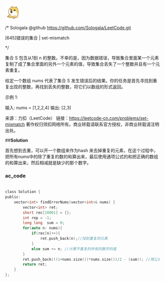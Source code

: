 ![](https://github.com/Sologala/SomeThings/blob/master/face.jpg?raw=true)

/*
    Sologala   @github    https://github.com/Sologala/LeetCode.git

   [645]错误的集合
     |     set-mismatch

*/

集合 S 包含从1到 n 的整数。不幸的是，因为数据错误，导致集合里面某一个元素复制了成了集合里面的另外一个元素的值，导致集合丢失了一个整数并且有一个元素重复。

给定一个数组 nums 代表了集合 S 发生错误后的结果。你的任务是首先寻找到重复出现的整数，再找到丢失的整数，将它们以数组的形式返回。

示例 1:

输入: nums = [1,2,2,4]
输出: [2,3]

来源：力扣（LeetCode）
链接：https://leetcode-cn.com/problems/set-mismatch
著作权归领扣网络所有。商业转载请联系官方授权，非商业转载请注明出处。

##**Solution** 

首先想到去重，可以开一个数组来作为hash 来去掉重复的元素，在这个过程中，把所有nums中的除了重复的数的和算出来，最后使用通项公式的和把正确的数组的和算出来，然后相减就是缺少的那个数字。

### **ac_code**
```c

class Solution {
public:
    vector<int> findErrorNums(vector<int>& nums) {
        vector<int> ret;
        short rec[10001] = {};
        int rep = -1;
        long long  sum = 0;
        for(auto n: nums){
            if(rec[n]++){
                ret.push_back(n);//找到重复的元素
            }
            else sum += n; //计算不重复的所有的数字的值
        }
        ret.push_back(((1+nums.size())*nums.size())/2 - (sum)); //用公式求和减去目前的和
        return ret;        
    }
};
```